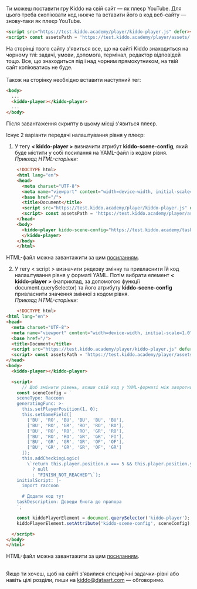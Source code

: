 Ти можеш поставити гру Kiddo на свій сайт — як плеєр YouTube. Для цього треба скопіювати код нижче та вставити його в код веб-сайту — знову-таки як плеєр YouTube.
```html
<script src="https://test.kiddo.academy/player/kiddo-player.js" defer></script>
<script> const assetsPath = 'https://test.kiddo.academy/player/assets/'; </script>
```
На сторінці твого сайту з'явиться все, що на сайті Kiddo знаходиться на чорному тлі: задачі, умови, допомога, термінал, редактор відповідей тощо. Все, що знаходиться під і над чорним прямокутником, на твій сайт копіюватись не буде.
<br>
<br>
Також на сторінку необхідно вставити наступний тег:
```html
<body>
  ...
  <kiddo-player></kiddo-player>
  ...
</body>
```
Після завантаження скрипту в цьому місці з'явиться плеєр.

Існує 2 варіанти передачі налаштування рівня у плеєр:

1. У тегу <strong>< kiddo-player ></strong> визначити атрибут <strong>kiddo-scene-config</strong>, який буде містити у собі посилання на YAML-файл із кодом рівня.<br> 
<i>Приклад HTML-сторінки:</i>
```html
    <!DOCTYPE html>
    <html lang="en">
    <head>
      <meta charset="UTF-8">
      <meta name="viewport" content="width=device-width, initial-scale=1.0">
      <base href="/">
      <title>Document</title>
      <script src="https://test.kiddo.academy/player/kiddo-player.js" defer></script>
      <script> const assetsPath = 'https://test.kiddo.academy/player/assets/'; </script>
    </head>
    <body>
      <kiddo-player kiddo-scene-config="https://test.kiddo.academy/tasks/src/en/raccoon/task1/task.yaml">
      </kiddo-player>
    </body>
    </html>
```

HTML-файл можна завантажити за цим <a href="/player/assets/files/kiddo-embedding-with-url(test).html" download>посиланням</a>.<br>

2. У тегу < script > визначити рядкову змінну та привласнити їй код налаштування рівня у форматі YAML. Потім вибрати елемент <strong>< kiddo-player ></strong> (наприклад, за допомогою функції document.querySelector) та його атрибуту <strong>kiddo-scene-config</strong> привласнити значення змінної з кодом рівня.<br>
<i>Приклад HTML-сторінки:</i>
```html
    <!DOCTYPE html>
<html lang="en">
<head>
  <meta charset="UTF-8">
  <meta name="viewport" content="width=device-width, initial-scale=1.0">
  <base href="/">
  <title>Document</title>
  <script src="https://test.kiddo.academy/player/kiddo-player.js" defer></script>
  <script> const assetsPath = 'https://test.kiddo.academy/player/assets/'; </script>
</head>
<body>
  <kiddo-player></kiddo-player>

  <script>
      // Щоб змінити рівень, впиши свій код у YAML-форматі між зворотними лапками:
    const sceneConfig = `
    sceneType: Raccoon
    generatingFunc: >-
      this.setPlayerPosition(1, 0);
      this.setGameField([
        ['BU', 'RO', 'BU', 'BU', 'BU', 'BU'],
        ['BU', 'RO', 'GR', 'RO', 'RO', 'RO'],
        ['BU', 'RO', 'RO', 'RO', 'GR', 'RO'],
        ['BU', 'RO', 'RO', 'GR', 'GR', 'FI'],
        ['BU', 'GR', 'GR', 'GR', 'OF', 'OF'],
        ['BU', 'GR', 'GR', 'GR', 'OF', 'GR']
      ]);
      this.addCheckingLogic(
        \`return this.player.position.x === 5 && this.player.position.y === 3
          ? null
          : "FINISH_NOT_REACHED"\`);
    initialScript: |-
      import raccoon

      # Додати код тут
    taskDescription: Доведи Єнота до прапора
    `;

    const kiddoPlayerElement = document.querySelector('kiddo-player');
    kiddoPlayerElement.setAttribute('kiddo-scene-config', sceneConfig);

  </script>
</body>
</html>
```
HTML-файл можна завантажити за цим <a href="/player/assets/files/kiddo-embedding-with-variable(test).html" download>посиланням</a>.<br>
<br>
<p>Якщо ти хочеш, щоб на сайті з'явилися специфічні задачки-рівні або навіть цілі розділи, пиши на <a href='mailto:kiddo@dataart.com'>kiddo@dataart.com</a> — обговоримо.</p>

